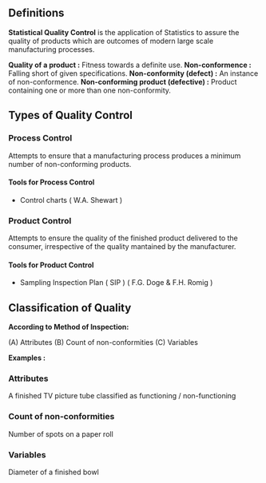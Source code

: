 ## Definitions
**Statistical Quality Control** is the application of Statistics to assure the quality of products which are outcomes of modern large scale manufacturing processes.  

**Quality of a product :** Fitness towards a definite use.
**Non-conformence :** Falling short of given specifications.
**Non-conformity (defect) :** An instance of non-conformence. 
**Non-conforming product (defective) :** Product containing one or more than one non-conformity.

## Types of Quality Control 
### Process Control 
Attempts to ensure that a manufacturing process produces a minimum number of non-conforming products. 

#### Tools for Process Control 
- Control charts ( W.A. Shewart )

### Product Control
Attempts to ensure the quality of the finished product delivered to the consumer, irrespective of the quality mantained by the manufacturer. 

#### Tools for Product Control
- Sampling Inspection Plan ( SIP ) ( F.G. Doge & F.H. Romig )

## Classification of Quality
**According to Method of Inspection:**

(A) Attributes
(B) Count of non-conformities
(C) Variables

**Examples :**
### Attributes
A finished TV picture tube classified as functioning / non-functioning 

### Count of non-conformities
Number of spots on a paper roll

### Variables 
Diameter of a finished bowl
